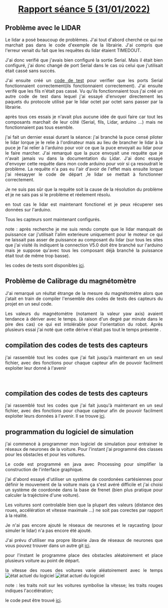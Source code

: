 
<h1 style="text-align: center"><u>Rapport séance 5 (31/01/2022)</u></h1>

<h2>Problème avec le LIDAR</h2>
<div style="text-align: justify">

Le lidar a posé beaucoup de problèmes. J'ai tout d'abord cherché ce qui ne marchait pas dans le code d'exemple de la librairie. J'ai compris que l'erreur venait du fait que les requêtes du lidar étaient TIMEDOUT.

 J'ai donc verifié que j'avais bien configuré la sortie Serial. Mais il était bien configuré, j'ai donc changé de port Serial dans le cas où celui que j'utilisait était cassé sans succés.
 
  J'ai ensuite créé un <a href="">code de test</a> pour verifier que les ports Serial fonctionnaient correctement(ils fonctionnaient correctement). J'ai ensuite verifé que les fils n'était pas cassé. Vu qu'ils fonctionnaient tous j'ai créé un autre code de test dans lequel j'ai essayé d'envoyer directement les paquets du protocole utilisé par le lidar octet par octet sans passer par la librairie.

  après tous ces essais je n'avait plus aucune idée de quoi faire car tout les composants marchait de leur côté (Serial, fils, Lidar, arduino ...) mais ne fonctionnaient pas tous esemble.

  j'ai fait un dernier essai durant la séance: j'ai branché la puce censé piloter le lidar lorque je le relie à l'ordinateur mais au lieu de brancher le lidar à la puce je l'ai relier à l'arduino pour voir ce que la puce envoyait au lidar pour le faire marcher. J'ai remarqué que la puce envoyait une requête que je n'avait jamais vu dans la documentation du Lidar. J'ai donc essayé d'envoyer cette requête dans mon code arduino pour voir si ça resoudrait le problème. La requête n'a pas eu l'air d'avoir de l'effet mais ensuite lorque j'ai réesayyer le code de départ ,le lidar se mettait à fonctionner correctement.

  Je ne suis pas sûr que la requête soit la cause de la résolution du problème et je ne sais pas si le problème et réelement résolu.

  en tout cas le lidar est maintenant fonctionel et je peux récuperer ses données sur l'arduino.

Tous les capteurs sont maintenant configurés.

note : après recherche je me suis rendu compte que le lidar manquait de puissance car j'utilisait l'alim exterieure uniquement pour le moteur ce qui ne laissait pas asser de puissance au composant du lidar (sur tous les sites que j'ai visité ils indiquent la connection V5.0 doit être branché sur l'arduino mais je suppose qu'avec tous les composant déjà branché la puissance était tout de même trop basse).

les codes de tests sont disponibles <a href="https://github.com/PhysicDev/transporteur-autonome/blob/main/code/Tests_basiques/lidar_working/lidar_working.ino"> ici</a>.

</div>

<h2>Problème de Calibrage du magnétomètre</h2>

<div style="text-align: justify">

J'ai remarqué un réultat étrange de la mesure du magnétomètre alors que j'atait en train de compiler l'ensemble des codes de tests des capteurs du projet en un seul code.

Les valeurs du magnétomètre (notament la valeur yaw axis) avaient tendance à dériver avec le temps. (à raison d'un degré par minute dans le pire des cas) ce qui est intolérable pour l'orientation du robot. Après plusieurs essai j'ai noté que cette dérive n'était pas tout le temps présente .


</div>

<h2>compilation des codes de tests des capteurs</h2>

<div style="text-align: justify">

j'ai rassemblé tout les codes que j'ai fait jusqu'à maintenant en un seul fichier, avec des fonctions pour chaque capteur afin de pouvoir facilment exploiter leur donné à l'avenir

</br>
</div>

<h2>compilation des codes de tests des capteurs</h2>

<div style="text-align: justify">

j'ai rassemblé tout les codes que j'ai fait jusqu'à maintenant en un seul fichier, avec des fonctions pour chaque capteur afin de pouvoir facilment exploiter leurs données à l'avenir. Il se trouve <a href="https://github.com/PhysicDev/transporteur-autonome/blob/main/code/Tests_avancé/allSensors/allSensors.ino"> ici</a>.

</div><h2>programmation du logiciel de simulation</h2>

<div style="text-align: justify">

j'ai commencé à programmer mon logiciel de simulation pour entrainer le réseaux de neurones de la voiture. Pour l'instant j'ai programmé des classes pour les obstacles et pour les voitures.

Le code est programmé en java avec Processing pour simplifier la construction de l'interface graphique.

j'ai d'abord essayé d'utiliser un système de coordonées cartésiennes pour définir le mouvement de la voiture mais ça s'est avéré difficile et j'ai choisi un système de coordonée dans la base de frenet (bien plus pratique pour calculer la trajéctoire d'une voiture).

Les voitures sont controlable bien que la plupart des valeurs (distance des roues, accélération et vitesse maximale ...) ne soit pas corectes par rapport à la réalité.

Je n'ai pas encore ajouté le réseaux de neurones et le raycasting (pour simuler le lidar) n'a pas encore été ajouté.

J'ai prévu d'utiliser ma propre librairie Java de réseaux de neurones que vous pouvez trouver dans un autre git <a href="https://github.com/netscape-swega/AI/tree/master/NeuralNetwork/JAVA"> ici</a>.

pour l'instant le programme place des obstacles aléatoirement et place plusieurs voiture au point de départ.

la vitesse des roues des voitures varie aléatoirement avec le temps
<img src="../../../tree/main/rapport/images/screen1.png" alt = "état actuel du logiciel">
<img src="../../../tree/main/rapport/images/screen2.png" alt = "état actuel du logiciel">

note : les traits noit sur les voitures symbolise la vitesse; les traits rouges indiques l'accélération;


le code peut être trouvé <a href="https://github.com/PhysicDev/transporteur-autonome/blob/main/code/Simulateur\TA_simlulator"> ici</a>.
</br>
</div>
